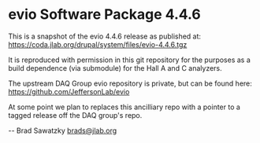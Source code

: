 # evio Software Package 4.4.6

This is a snapshot of the evio 4.4.6 release as published at:
  https://coda.jlab.org/drupal/system/files/evio-4.4.6.tgz

It is reproduced with permission in this git repository for the purposes
as a build dependence (via submodule) for the Hall A and C analyzers.

The upstream DAQ Group evio repository is private, but can be found here:
  https://github.com/JeffersonLab/evio

At some point we plan to replaces this ancilliary repo with a pointer to a
tagged release off the DAQ group's repo.

-- Brad Sawatzky <brads@jlab.org>
